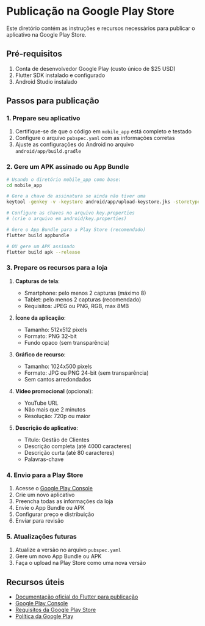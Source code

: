 # Publicação na Google Play Store

Este diretório contém as instruções e recursos necessários para publicar o aplicativo na Google Play Store.

## Pré-requisitos

1. Conta de desenvolvedor Google Play (custo único de $25 USD)
2. Flutter SDK instalado e configurado
3. Android Studio instalado

## Passos para publicação

### 1. Prepare seu aplicativo

1. Certifique-se de que o código em `mobile_app` está completo e testado
2. Configure o arquivo `pubspec.yaml` com as informações corretas
3. Ajuste as configurações do Android no arquivo `android/app/build.gradle`

### 2. Gere um APK assinado ou App Bundle

```bash
# Usando o diretório mobile_app como base:
cd mobile_app

# Gere a chave de assinatura se ainda não tiver uma
keytool -genkey -v -keystore android/app/upload-keystore.jks -storetype JKS -keyalg RSA -keysize 2048 -validity 10000 -alias upload

# Configure as chaves no arquivo key.properties 
# (crie o arquivo em android/key.properties)

# Gere o App Bundle para a Play Store (recomendado)
flutter build appbundle

# OU gere um APK assinado
flutter build apk --release
```

### 3. Prepare os recursos para a loja

1. **Capturas de tela**:
   - Smartphone: pelo menos 2 capturas (máximo 8)
   - Tablet: pelo menos 2 capturas (recomendado)
   - Requisitos: JPEG ou PNG, RGB, max 8MB

2. **Ícone da aplicação**:
   - Tamanho: 512x512 pixels
   - Formato: PNG 32-bit
   - Fundo opaco (sem transparência)

3. **Gráfico de recurso**:
   - Tamanho: 1024x500 pixels
   - Formato: JPG ou PNG 24-bit (sem transparência)
   - Sem cantos arredondados

4. **Vídeo promocional** (opcional):
   - YouTube URL
   - Não mais que 2 minutos
   - Resolução: 720p ou maior

5. **Descrição do aplicativo**:
   - Título: Gestão de Clientes
   - Descrição completa (até 4000 caracteres)
   - Descrição curta (até 80 caracteres)
   - Palavras-chave

### 4. Envio para a Play Store

1. Acesse o [Google Play Console](https://play.google.com/console/)
2. Crie um novo aplicativo
3. Preencha todas as informações da loja
4. Envie o App Bundle ou APK
5. Configurar preço e distribuição
6. Enviar para revisão

### 5. Atualizações futuras

1. Atualize a versão no arquivo `pubspec.yaml`
2. Gere um novo App Bundle ou APK
3. Faça o upload na Play Store como uma nova versão

## Recursos úteis

- [Documentação oficial do Flutter para publicação](https://flutter.dev/docs/deployment/android)
- [Google Play Console](https://play.google.com/console/)
- [Requisitos da Google Play Store](https://developer.android.com/distribute/best-practices/launch/launch-checklist)
- [Política da Google Play](https://play.google.com/about/developer-content-policy/) 